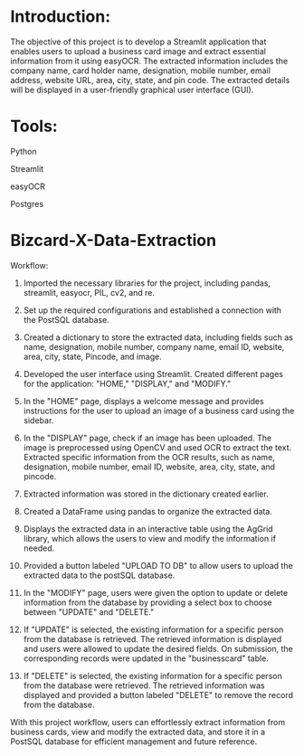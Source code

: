 # Introduction:
The objective of this project is to develop a Streamlit application that enables users to upload a business card image and extract essential information from it using easyOCR.
The extracted information includes the company name, card holder name, designation, mobile number, email address, website URL, area, city, state, and pin code. 
The extracted details will be displayed in a user-friendly graphical user interface (GUI).

# Tools:
Python

Streamlit

easyOCR

Postgres



# Bizcard-X-Data-Extraction

Workflow:

1. Imported the necessary libraries for the project, including pandas, streamlit, easyocr, PIL, cv2, and re.

2. Set up the required configurations and established  a connection with the PostSQL database.

3. Created a dictionary to store the extracted data, including fields such as name, designation, mobile number, company name, email ID, website, area, city, state, Pincode, and image.

4. Developed  the user interface using Streamlit. Created different pages for the application: "HOME," "DISPLAY," and "MODIFY."

5. In the "HOME" page, displays  a welcome message and provides instructions for the user to upload an image of a business card using the sidebar.

6. In the "DISPLAY" page, check if an image has been uploaded. The image is  preprocessed  using OpenCV and used OCR to extract the text. Extracted specific information from the OCR results, such as name, designation, mobile number, email ID, website, area, city, state, and pincode.

7.  Extracted information was stored  in the dictionary created earlier.

8. Created a DataFrame using pandas to organize the extracted data.

9. Displays the extracted data in an interactive table using the AgGrid library, which allows the  users to view and modify the information if needed.

10. Provided a button labeled "UPLOAD TO DB" to allow users to upload the extracted data to the postSQL database. 

11. In the "MODIFY" page,  users were given  the option to update or delete information from the database by providing  a select box to choose between "UPDATE" and "DELETE."

12. If "UPDATE" is selected,  the existing information for a specific person from the database is retrieved. The retrieved information is displayed and  users  were allowed to update the desired fields. On submission,  the corresponding records were updated  in the "businesscard" table.

13. If "DELETE" is selected,  the existing information for a specific person from the database were retrieved.  The retrieved information was displayed and provided a button labeled "DELETE" to remove the record from the database.


With this project workflow, users can effortlessly extract information from business cards, view and modify the extracted data, and store it in a PostSQL database for efficient management and future reference.
